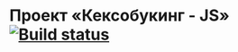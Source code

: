 # Проект «Кексобукинг - JS» [![Build status][travis-image]][travis-url]

[travis-image]: https://travis-ci.com/htmlacademy-javascript/843567-keksobooking-17.svg?branch=master
[travis-url]: https://travis-ci.com/htmlacademy-javascript/843567-keksobooking-17
